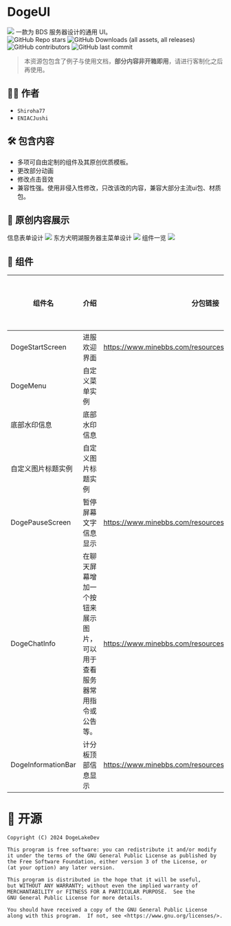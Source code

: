 # DogeUI
![](./pack_icon.png)
一款为 BDS 服务器设计的通用 UI。  
![GitHub Repo stars](https://img.shields.io/github/stars/DogeLakeDev/DogeUI)
![GitHub Downloads (all assets, all releases)](https://img.shields.io/github/downloads/DogeLakeDev/DogeUI/total)
![GitHub contributors](https://img.shields.io/github/contributors/DogeLakeDev/DogeUI)
![GitHub last commit](https://img.shields.io/github/last-commit/DogeLakeDev/DogeUI)

> 本资源包包含了例子与使用文档，**部分内容非开箱即用**，请进行客制化之后再使用。

## 🏃🏻 作者

- `Shiroha77`
- `ENIACJushi`

## 🛠️ 包含内容

- 多项可自由定制的组件及其原创优质模板。
- 更改部分动画
- 修改点击音效
- 兼容性强。使用非侵入性修改，只改该改的内容，兼容大部分主流ui包、材质包。

## 🌠 原创内容展示

信息表单设计
![](./MessageForm.jpg)
东方犬明湖服务器主菜单设计
![](./LongForm-Main.jpg)
组件一览
![](./mods.png)

## 🍔 组件

| 组件名             | 介绍                                                                   | 分包链接                                                 | 是否弃用（停止更新） |
|--------------------|------------------------------------------------------------------------|----------------------------------------------------------|----------------------|
| DogeStartScreen    | 进服欢迎界面                                                           | https://www.minebbs.com/resources/6569/                  | 否                   |
| DogeMenu           | 自定义菜单实例                                                         |                                                          | 否                   |
| 底部水印信息       | 底部水印信息                                                           |                                                          | 否                   |
| 自定义图片标题实例 | 自定义图片标题实例                                                     |                                                          | 否                   |
| DogePauseScreen    | 暂停屏幕文字信息显示                                                   | https://www.minebbs.com/resources/dogepausescreen.6812/  | 否                   |
| DogeChatInfo       | 在聊天屏幕增加一个按钮来展示图片，可以用于查看服务器常用指令或公告等。 | https://www.minebbs.com/resources/dogechatinfo.6828/     | 是                   |
| DogeInformationBar    | 计分板顶部信息显示 | https://www.minebbs.com/resources/information-bar.5208/ | 否


# 🎈 开源

    Copyright (C) 2024 DogeLakeDev

    This program is free software: you can redistribute it and/or modify
    it under the terms of the GNU General Public License as published by
    the Free Software Foundation, either version 3 of the License, or
    (at your option) any later version.

    This program is distributed in the hope that it will be useful,
    but WITHOUT ANY WARRANTY; without even the implied warranty of
    MERCHANTABILITY or FITNESS FOR A PARTICULAR PURPOSE.  See the
    GNU General Public License for more details.

    You should have received a copy of the GNU General Public License
    along with this program.  If not, see <https://www.gnu.org/licenses/>.

